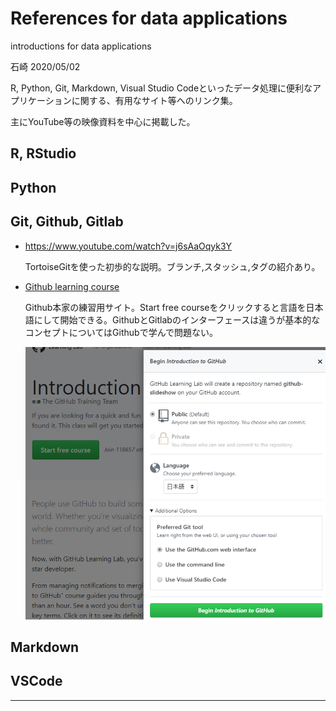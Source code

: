 # References for data applications

introductions for data applications

石崎 2020/05/02

R, Python, Git, Markdown, Visual Studio Codeといったデータ処理に便利なアプリケーションに関する、有用なサイト等へのリンク集。

主にYouTube等の映像資料を中心に掲載した。

## R, RStudio

## Python

## Git, Github, Gitlab

- https://www.youtube.com/watch?v=j6sAaOqyk3Y

    TortoiseGitを使った初歩的な説明。ブランチ,スタッシュ,タグの紹介あり。

- [Github learning course](https://lab.github.com/githubtraining/introduction-to-github?overlay=register-box-overlay)

    Github本家の練習用サイト。Start free courseをクリックすると言語を日本語にして開始できる。GithubとGitlabのインターフェースは違うが基本的なコンセプトについてはGithubで学んで問題ない。

    ![](github-learning.png)

## Markdown

## VSCode

****